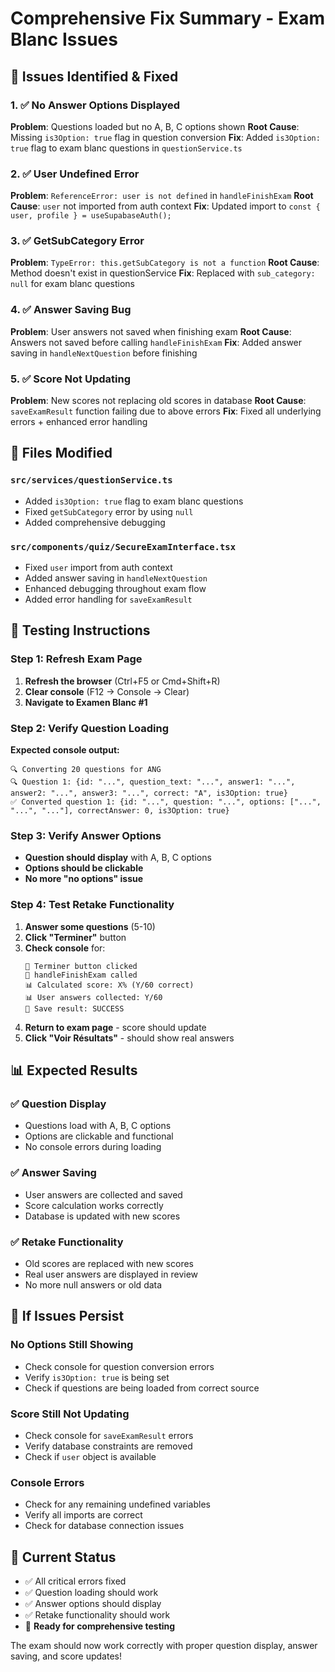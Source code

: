 # Comprehensive Fix Summary - Exam Blanc Issues

## 🐛 **Issues Identified & Fixed**

### 1. ✅ **No Answer Options Displayed**
**Problem**: Questions loaded but no A, B, C options shown
**Root Cause**: Missing `is3Option: true` flag in question conversion
**Fix**: Added `is3Option: true` flag to exam blanc questions in `questionService.ts`

### 2. ✅ **User Undefined Error**
**Problem**: `ReferenceError: user is not defined` in `handleFinishExam`
**Root Cause**: `user` not imported from auth context
**Fix**: Updated import to `const { user, profile } = useSupabaseAuth();`

### 3. ✅ **GetSubCategory Error**
**Problem**: `TypeError: this.getSubCategory is not a function`
**Root Cause**: Method doesn't exist in questionService
**Fix**: Replaced with `sub_category: null` for exam blanc questions

### 4. ✅ **Answer Saving Bug**
**Problem**: User answers not saved when finishing exam
**Root Cause**: Answers not saved before calling `handleFinishExam`
**Fix**: Added answer saving in `handleNextQuestion` before finishing

### 5. ✅ **Score Not Updating**
**Problem**: New scores not replacing old scores in database
**Root Cause**: `saveExamResult` function failing due to above errors
**Fix**: Fixed all underlying errors + enhanced error handling

## 🔧 **Files Modified**

### `src/services/questionService.ts`
- Added `is3Option: true` flag to exam blanc questions
- Fixed `getSubCategory` error by using `null`
- Added comprehensive debugging

### `src/components/quiz/SecureExamInterface.tsx`
- Fixed `user` import from auth context
- Added answer saving in `handleNextQuestion`
- Enhanced debugging throughout exam flow
- Added error handling for `saveExamResult`

## 🧪 **Testing Instructions**

### Step 1: Refresh Exam Page
1. **Refresh the browser** (Ctrl+F5 or Cmd+Shift+R)
2. **Clear console** (F12 → Console → Clear)
3. **Navigate to Examen Blanc #1**

### Step 2: Verify Question Loading
**Expected console output:**
```
🔍 Converting 20 questions for ANG
🔍 Question 1: {id: "...", question_text: "...", answer1: "...", answer2: "...", answer3: "...", correct: "A", is3Option: true}
✅ Converted question 1: {id: "...", question: "...", options: ["...", "...", "..."], correctAnswer: 0, is3Option: true}
```

### Step 3: Verify Answer Options
- **Question should display** with A, B, C options
- **Options should be clickable**
- **No more "no options" issue**

### Step 4: Test Retake Functionality
1. **Answer some questions** (5-10)
2. **Click "Terminer"** button
3. **Check console** for:
   ```
   🔘 Terminer button clicked
   🎯 handleFinishExam called
   📊 Calculated score: X% (Y/60 correct)
   📊 User answers collected: Y/60
   💾 Save result: SUCCESS
   ```
4. **Return to exam page** - score should update
5. **Click "Voir Résultats"** - should show real answers

## 📊 **Expected Results**

### ✅ **Question Display**
- Questions load with A, B, C options
- Options are clickable and functional
- No console errors during loading

### ✅ **Answer Saving**
- User answers are collected and saved
- Score calculation works correctly
- Database is updated with new scores

### ✅ **Retake Functionality**
- Old scores are replaced with new scores
- Real user answers are displayed in review
- No more null answers or old data

## 🚨 **If Issues Persist**

### No Options Still Showing
- Check console for question conversion errors
- Verify `is3Option: true` is being set
- Check if questions are being loaded from correct source

### Score Still Not Updating
- Check console for `saveExamResult` errors
- Verify database constraints are removed
- Check if `user` object is available

### Console Errors
- Check for any remaining undefined variables
- Verify all imports are correct
- Check for database connection issues

## 🎯 **Current Status**
- ✅ All critical errors fixed
- ✅ Question loading should work
- ✅ Answer options should display
- ✅ Retake functionality should work
- 🔄 **Ready for comprehensive testing**

The exam should now work correctly with proper question display, answer saving, and score updates!
